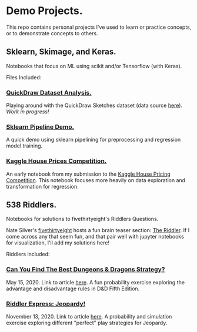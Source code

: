 # Demo Projects.

This repo contains personal projects I've used to learn or practice concepts, or to demonstrate concepts to others.

## Sklearn, Skimage, and Keras.

Notebooks that focus on ML using scikit and/or Tensorflow (with Keras).

Files Included:

### [QuickDraw Dataset Analysis.](https://github.com/apdachowicz/test-projects/tree/master/sklearn_projects/image_processing)
Playing around with the QuickDraw Sketches dataset (data source [here](https://github.com/googlecreativelab/quickdraw-dataset)). *Work in progress!*

### [Sklearn Pipeline Demo.](https://github.com/apdachowicz/test-projects/blob/master/sklearn_projects/regression/sklearn_regression_pipeline_demo.ipynb)
A quick demo using sklearn pipelining for preprocessing and regression model training.

### [Kaggle House Prices Competition.](https://github.com/apdachowicz/test-projects/blob/master/sklearn_projects/regression/house-prices-random-forest-regression-analysis.ipynb)
An early notebook from my submission to the [Kaggle House Pricing Competition](https://www.kaggle.com/c/house-prices-advanced-regression-techniques). This notebook focuses more heavily on data exploration and transformation for regression.

## 538 Riddlers.

Notebooks for solutions to fivethirtyeight's Riddlers Questions.

Nate Silver's [fivethirtyeight](https://fivethirtyeight.com/) hosts a fun brain teaser section: [The Riddler](https://fivethirtyeight.com/tag/the-riddler/). If I come across any that seem fun, and that pair well with jupyter notebooks for visualization, I'll add my solutions here! 

Riddlers included:
### [Can You Find The Best Dungeons & Dragons Strategy?](https://github.com/apdachowicz/test-projects/blob/master/538_Riddles/05152020_DnD.ipynb)
May 15, 2020. Link to article [here](https://fivethirtyeight.com/features/can-you-find-the-best-dungeons-dragons-strategy/). A fun probability exercise exploring the advantage and disadvantage rules in D&D Fifth Edition.

### [Riddler Express: Jeopardy!](https://github.com/apdachowicz/test-projects/blob/master/538_Riddles/11132020_Jeopardy.ipynb)
November 13, 2020. Link to article [here](https://fivethirtyeight.com/features/can-you-snatch-defeat-from-the-jaws-of-victory/). A probability and simulation exercise exploring different "perfect" play strategies for Jeopardy. 
